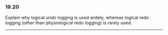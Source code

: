 ### 19.20

Explain why logical undo logging is used widely, whereas logical redo logging
(other than physiological redo logging) is rarely used.

---


